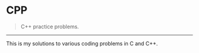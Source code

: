 # CPP
> C++ practice problems.
--------------------
This is my solutions to various coding problems in C and C++.
